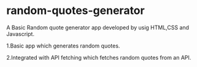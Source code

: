 # random-quotes-generator
A Basic Random quote generator app developed by usig HTML,CSS and Javascript.

1.Basic app which generates random quotes.


2.Integrated with API fetching which fetches random quotes from an API.
